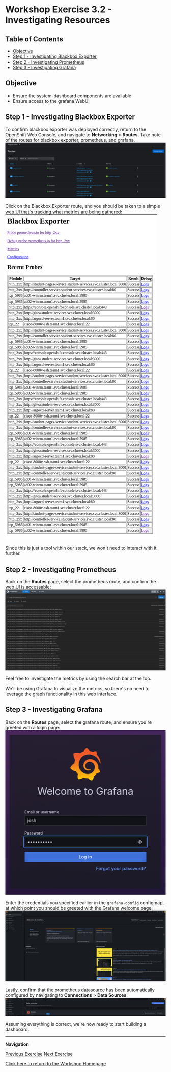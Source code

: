 # Workshop Exercise 3.2 - Investigating Resources

## Table of Contents

* [Objective](#objective)
* [Step 1 - Investigating Blackbox Exporter](#step-1---investigating-blackbox-exporter)
* [Step 2 - Investigating Prometheus](#step-2---investigating-prometheus)
* [Step 3 - Investigating Grafana](#step-3---investigating-grafana)

## Objective

* Ensure the system-dashboard components are available
* Ensure access to the grafana WebUI

## Step 1 - Investigating Blackbox Exporter
To confirm blackbox exporter was deployed correctly, return to the OpenShift Web Console, and navigate to **Networking** > **Routes**. Take note of the routes for blackbox exporter, prometheus, and grafana.
![OCP Routes](../images/ocp-routes.png)

Click on the Blackbox Exporter route, and you should be taken to a simple web UI that's tracking what metrics are being gathered:
![Blackbox Exporter WebUI](../images/blackbox-exporter-webui.png)

Since this is just a tool within our stack, we won't need to interact with it further.

## Step 2 - Investigating Prometheus
Back on the **Routes** page, select the prometheus route, and confirm the web UI is accessable:
![Prometheus WebUI](../images/proemtheus-webui.png)

Feel free to investigate the metrics by using the search bar at the top.

We'll be using Grafana to visualize the metrics, so there's no need to leverage the graph functionality in this web interface.

## Step 3 - Investigating Grafana
Back on the **Routes** page, select the grafana route, and ensure you're greeted with a login page:
![Grafana Login](../images/grafana-login.png)

Enter the credentials you specified earlier in the `grafana-config` configmap, at which point you should be greeted with the Grafana welcome page:
![Grafana Welcome Page](../images/grafana-welcome-screen.png)

Lastly, confirm that the prometheus datasource has been automatically configured by navigating to **Connections** > **Data Sources**:
![Grafana Prometheus Datasource](../images/grafana-prometheus-datasource.png)

Assuming everything is correct, we're now ready to start building a dashboard.

---
**Navigation**

[Previous Exercise](../3.1-adding-chart-to-argocd/)  [Next Exercise](../4.1-dashboard-design/)

[Click here to return to the Workshop Homepage](../../README.md)
